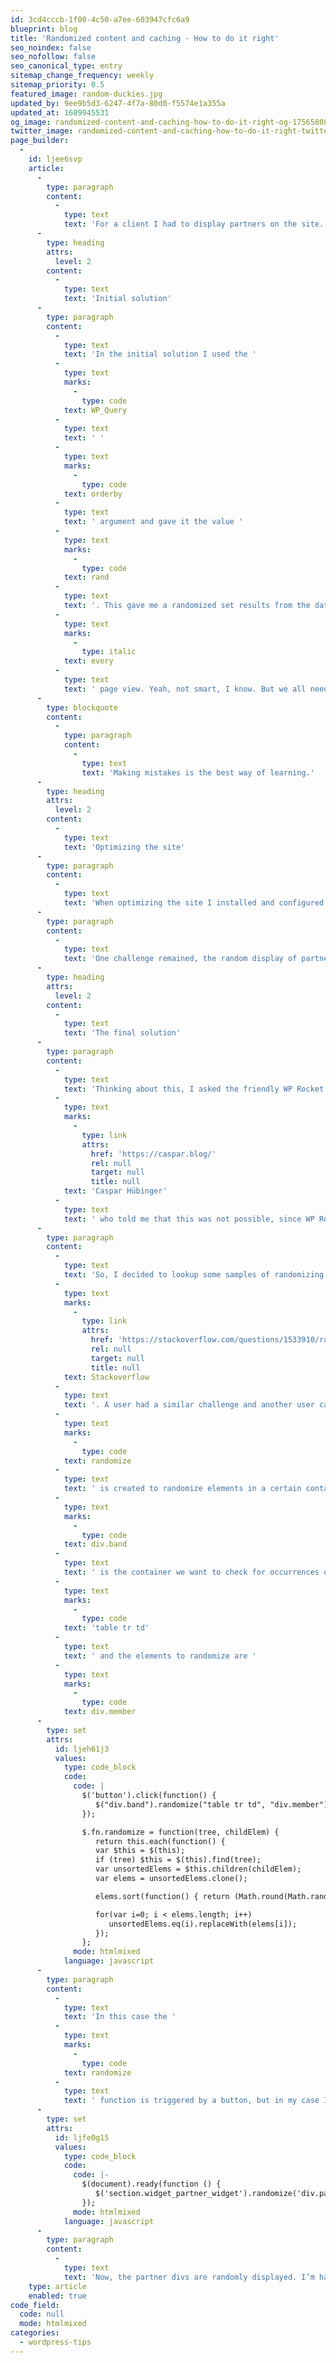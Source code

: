 ```yaml
---
id: 3cd4cccb-1f00-4c50-a7ee-603947cfc6a9
blueprint: blog
title: 'Randomized content and caching - How to do it right'
seo_noindex: false
seo_nofollow: false
seo_canonical_type: entry
sitemap_change_frequency: weekly
sitemap_priority: 0.5
featured_image: random-duckies.jpg
updated_by: 9ee9b5d3-6247-4f7a-80d0-f5574e1a355a
updated_at: 1689945531
og_image: randomized-content-and-caching-how-to-do-it-right-og-1756580834.png
twitter_image: randomized-content-and-caching-how-to-do-it-right-twitter-1687876405.png
page_builder:
  -
    id: ljee6svp
    article:
      -
        type: paragraph
        content:
          -
            type: text
            text: 'For a client I had to display partners on the site. To give them all equal visibility, they needed to be displayed in random order. I had a solution, but then came WP Rocket. That reduced page loading times, but also eliminated the random display of the partners since WP Rocket generates static pages.'
      -
        type: heading
        attrs:
          level: 2
        content:
          -
            type: text
            text: 'Initial solution'
      -
        type: paragraph
        content:
          -
            type: text
            text: 'In the initial solution I used the '
          -
            type: text
            marks:
              -
                type: code
            text: WP_Query
          -
            type: text
            text: ' '
          -
            type: text
            marks:
              -
                type: code
            text: orderby
          -
            type: text
            text: ' argument and gave it the value '
          -
            type: text
            marks:
              -
                type: code
            text: rand
          -
            type: text
            text: '. This gave me a randomized set results from the database, which were display through a widget. This works great, but it also requires database calls, every time the partners needed to be displayed. Which is on '
          -
            type: text
            marks:
              -
                type: italic
            text: every
          -
            type: text
            text: ' page view. Yeah, not smart, I know. But we all need to learn right? And making mistakes is the best way of learning.'
      -
        type: blockquote
        content:
          -
            type: paragraph
            content:
              -
                type: text
                text: 'Making mistakes is the best way of learning.'
      -
        type: heading
        attrs:
          level: 2
        content:
          -
            type: text
            text: 'Optimizing the site'
      -
        type: paragraph
        content:
          -
            type: text
            text: 'When optimizing the site I installed and configured WP Rocket. A great plugin which helps site owners to make their website load fast. Really fast. Another plugin/service I installed was Imagify. This service reduces image sizes, and since this site uses a lot of images, the reduction of the image sizes (as in file size) resulted in faster loading.'
      -
        type: paragraph
        content:
          -
            type: text
            text: 'One challenge remained, the random display of partners didn’t work anymore. Every page was cached, and the order of partners on that page was fixed. And that’s not what we wanted.'
      -
        type: heading
        attrs:
          level: 2
        content:
          -
            type: text
            text: 'The final solution'
      -
        type: paragraph
        content:
          -
            type: text
            text: 'Thinking about this, I asked the friendly WP Rocket support desk if it was possible to not cache a certain part (fragment) of a page. I got a fast answer from '
          -
            type: text
            marks:
              -
                type: link
                attrs:
                  href: 'https://caspar.blog/'
                  rel: null
                  target: null
                  title: null
            text: 'Caspar Hübinger'
          -
            type: text
            text: ' who told me that this was not possible, since WP Rocket stores the whole HTML document and fragments cannot be excluded. He also mentioned that dynamic features should be done in JavaScript and not in PHP. And I totally agree on that.'
      -
        type: paragraph
        content:
          -
            type: text
            text: 'So, I decided to lookup some samples of randomizing the display of elements on a page, and came across a very cool post on '
          -
            type: text
            marks:
              -
                type: link
                attrs:
                  href: 'https://stackoverflow.com/questions/1533910/randomize-a-sequence-of-div-elements-with-jquery'
                  rel: null
                  target: null
                  title: null
            text: Stackoverflow
          -
            type: text
            text: '. A user had a similar challenge and another user came up with a really cool solution. A jQuery function '
          -
            type: text
            marks:
              -
                type: code
            text: randomize
          -
            type: text
            text: ' is created to randomize elements in a certain container. In the following code example '
          -
            type: text
            marks:
              -
                type: code
            text: div.band
          -
            type: text
            text: ' is the container we want to check for occurrences of '
          -
            type: text
            marks:
              -
                type: code
            text: 'table tr td'
          -
            type: text
            text: ' and the elements to randomize are '
          -
            type: text
            marks:
              -
                type: code
            text: div.member
      -
        type: set
        attrs:
          id: ljeh61j3
          values:
            type: code_block
            code:
              code: |
                $('button').click(function() {
                   $("div.band").randomize("table tr td", "div.member");
                });

                $.fn.randomize = function(tree, childElem) {
                   return this.each(function() {
                   var $this = $(this);
                   if (tree) $this = $(this).find(tree);
                   var unsortedElems = $this.children(childElem);
                   var elems = unsortedElems.clone();

                   elems.sort(function() { return (Math.round(Math.random())-0.5); });

                   for(var i=0; i < elems.length; i++)
                      unsortedElems.eq(i).replaceWith(elems[i]);
                   });
                };
              mode: htmlmixed
            language: javascript
      -
        type: paragraph
        content:
          -
            type: text
            text: 'In this case the '
          -
            type: text
            marks:
              -
                type: code
            text: randomize
          -
            type: text
            text: ' function is triggered by a button, but in my case I want to execute the function when the page is loaded. So I adapted the code a little, changed the element names and came up with this:'
      -
        type: set
        attrs:
          id: ljfe0g15
          values:
            type: code_block
            code:
              code: |-
                $(document).ready(function () {
                   $('section.widget_partner_widget').randomize('div.partners', 'div.supplier');
                });
              mode: htmlmixed
            language: javascript
      -
        type: paragraph
        content:
          -
            type: text
            text: 'Now, the partner divs are randomly displayed. I’m happy and the client is happy.🕺'
    type: article
    enabled: true
code_field:
  code: null
  mode: htmlmixed
categories:
  - wordpress-tips
---
```

